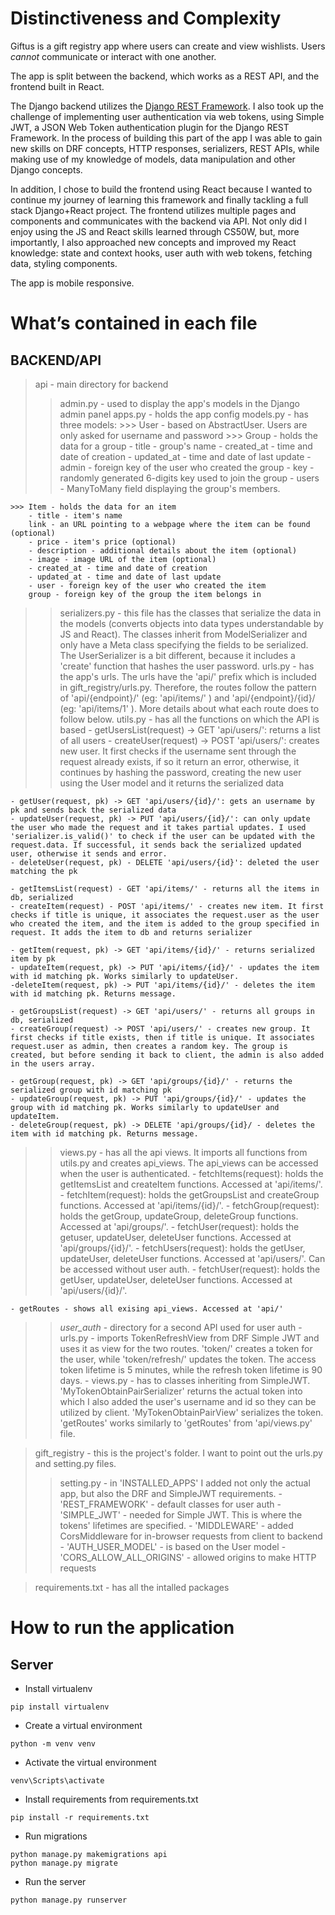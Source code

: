 # Distinctiveness and Complexity
Giftus is a gift registry app where users can create and view wishlists. Users *cannot* communicate or interact with one another.

The app is split between the backend, which works as a REST API, and the frontend built in React.

The Django backend utilizes the [Django REST Framework](https://www.django-rest-framework.org/). I also took up the challenge of implementing user authentication via web tokens, using Simple JWT, a JSON Web Token authentication plugin for the Django REST Framework. In the process of building this part of the app I was able to gain new skills on DRF concepts, HTTP responses, serializers, REST APIs, while making use of my knowledge of models, data manipulation and other Django concepts.

In addition, I chose to build the frontend using React because I wanted to continue my journey of learning this framework and finally tackling a full stack Django+React project. The frontend utilizes multiple pages and components and communicates with the backend via API. Not only did I enjoy using the JS and React skills learned through CS50W, but, more importantly, I also approached new concepts and improved my React knowledge: state and context hooks, user auth with web tokens, fetching data, styling components.

The app is mobile responsive.

# What’s contained in each file
## BACKEND/API
> api - main directory for backend
>> admin.py - used to display the app's models in the Django admin panel
>> apps.py - holds the app config
>> models.py - has three models:
    >>> User - based on AbstractUser. Users are only asked for username and password
    >>> Group - holds the data for a group
        - title - group's name
        - created_at - time and date of creation
        - updated_at - time and date of last update
        - admin - foreign key of the user who created the group
        - key - randomly generated 6-digits key used to join the group
        - users - ManyToMany field displaying the group's members.
    
    >>> Item - holds the data for an item
        - title - item's name
        link - an URL pointing to a webpage where the item can be found (optional)
        - price - item's price (optional)
        - description - additional details about the item (optional)
        - image - image URL of the item (optional)
        - created_at - time and date of creation
        - updated_at - time and date of last update
        - user - foreign key of the user who created the item
        group - foreign key of the group the item belongs in

>> serializers.py - this file has the classes that serialize the data in the models (converts objects into data types understandable by JS and React). The classes inherit from ModelSerializer and only have a Meta class specifying the fields to be serialized. The UserSerializer is a bit different, because it includes a 'create' function that hashes the user password.
>> urls.py - has the app's urls. The urls have the 'api/' prefix which is included in gift_registry/urls.py. Therefore, the routes follow the pattern of 'api/{endpoint}/' (eg: 'api/items/' ) and 'api/{endpoint}/{id}/ (eg: 'api/items/1' ). More details about what each route does to follow below.
>> utils.py - has all the functions on which the API is based
    - getUsersList(request) -> GET 'api/users/': returns a list of all users
    - createUser(request) -> POST 'api/users/': creates new user. It first checks if the username sent through the request already exists, if so it return an error, otherwise, it continues by hashing the password, creating the new user using the User model and it returns the serialized data
    
    - getUser(request, pk) -> GET 'api/users/{id}/': gets an username by pk and sends back the serialized data
    - updateUser(request, pk) -> PUT 'api/users/{id}/': can only update the user who made the request and it takes partial updates. I used 'serializer.is_valid()' to check if the user can be updated with the request.data. If successful, it sends back the serialized updated user, otherwise it sends and error.
    - deleteUser(request, pk) - DELETE 'api/users/{id}': deleted the user matching the pk
    
    - getItemsList(request) - GET 'api/items/' - returns all the items in db, serialized
    - createItem(request) - POST 'api/items/' - creates new item. It first checks if title is unique, it associates the request.user as the user who created the item, and the item is added to the group specified in request. It adds the item to db and returns serializer
    
    - getItem(request, pk) -> GET 'api/items/{id}/' - returns serialized item by pk
    - updateItem(request, pk) -> PUT 'api/items/{id}/' - updates the item with id matching pk. Works similarly to updateUser.
    -deleteItem(request, pk) -> PUT 'api/items/{id}/' - deletes the item with id matching pk. Returns message.

    - getGroupsList(request) -> GET 'api/users/' - returns all groups in db, serialized
    - createGroup(request) -> POST 'api/users/' - creates new group. It first checks if title exists, then if title is unique. It associates request.user as admin, then creates a random key. The group is created, but before sending it back to client, the admin is also added in the users array.
    
    - getGroup(request, pk) -> GET 'api/groups/{id}/' - returns the serialized group with id matching pk
    - updateGroup(request, pk) -> PUT 'api/groups/{id}/' - updates the group with id matching pk. Works similarly to updateUser and updateItem.
    - deleteGroup(request, pk) -> DELETE 'api/groups/{id}/ - deletes the item with id matching pk. Returns message.

>> views.py - has all the api views. It imports all functions from utils.py and creates api_views. The api_views can be accessed when the user is authenticated.
    - fetchItems(request): holds the getItemsList and createItem functions. Accessed at 'api/items/'.
    - fetchItem(request): holds the getGroupsList and createGroup functions. Accessed at 'api/items/{id}/'.
    - fetchGroup(request): holds the getGroup, updateGroup, deleteGroup functions. Accessed at 'api/groups/'.
    - fetchUser(request): holds the getuser, updateUser, deleteUser functions. Accessed at 'api/groups/{id}/'.
    - fetchUsers(request): holds the getUser, updateUser, deleteUser functions. Accessed at 'api/users/'. Can be accessed without user auth.
    - fetchUser(request): holds the getUser, updateUser, deleteUser functions. Accessed at 'api/users/{id}/'.

    - getRoutes - shows all exising api_views. Accessed at 'api/'

>> *user_auth* - directory for a second API used for user auth
    - urls.py - imports TokenRefreshView from DRF Simple JWT and uses it as view for the two routes. 'token/' creates a token for the user, while 'token/refresh/' updates the token. The access token lifetime is 5 minutes, while the refresh token lifetime is 90 days.
    - views.py - has to classes inheriting from SimpleJWT. 'MyTokenObtainPairSerializer' returns the actual token into which I also added the user's username and id so they can be utilized by client. 'MyTokenObtainPairView' serializes the token. 'getRoutes' works similarly to 'getRoutes' from 'api/views.py' file.

> gift_registry - this is the project's folder. I want to point out the urls.py and setting.py files.
>> setting.py
    - in 'INSTALLED_APPS' I added not only the actual app, but also the DRF and SimpleJWT requirements.
    - 'REST_FRAMEWORK' - default classes for user auth
    - 'SIMPLE_JWT' - needed for Simple JWT. This is where the tokens' lifetimes are specified.
    - 'MIDDLEWARE' - added CorsMiddleware for in-browser requests from client to backend
    - 'AUTH_USER_MODEL' - is based on the User model
    - 'CORS_ALLOW_ALL_ORIGINS' - allowed origins to make HTTP requests

> requirements.txt - has all the intalled packages

# How to run the application
## Server
- Install virtualenv
```
pip install virtualenv
```

- Create a virtual environment
```
python -m venv venv
```

- Activate the virtual environment
```
venv\Scripts\activate
```

- Install requirements from requirements.txt
```
pip install -r requirements.txt
```

- Run migrations
```
python manage.py makemigrations api
python manage.py migrate
```

- Run the server
```
python manage.py runserver
```
